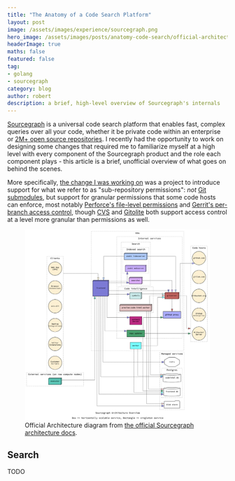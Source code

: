 ```yaml
---
title: "The Anatomy of a Code Search Platform"
layout: post
image: /assets/images/experience/sourcegraph.png
hero_image: /assets/images/posts/anatomy-code-search/official-architecture.png
headerImage: true
maths: false
featured: false
tag:
- golang
- sourcegraph
category: blog
author: robert
description: a brief, high-level overview of Sourcegraph's internals
---
```


[Sourcegraph](https://about.sourcegraph.com/) is a universal code search platform that enables fast, complex queries over all your code, whether it be private code within an enterprise or [2M+ open source repositories](https://sourcegraph.com/search).
I recently had the opportunity to work on designing some changes that required me to familiarize myself at a high level with every component of the Sourcegraph product and the role each component plays - this article is a brief, unofficial overview of what goes on behind the scenes.

More specifically, [the change I was working on](https://github.com/sourcegraph/sourcegraph/issues/27916) was a project to introduce support for what we refer to as "sub-repository permissions": *not* [Git submodules](https://git-scm.com/book/en/v2/Git-Tools-Submodules), but support for granular permissions that some code hosts can enforce, most notably [Perforce's file-level permissions](https://www.perforce.com/manuals/cmdref/Content/CmdRef/p4_protects.html#p4_protects) and [Gerrit's per-branch access control](https://gerrit-review.googlesource.com/Documentation/access-control.html#_project_access_control_lists), though [CVS](https://www.gnu.org/software/trans-coord/manual/cvs/html_node/File-permissions.html) and [Gitolite](https://gitolite.com/gitolite/conf.html) both support access control at a level more granular than permissions as well.

<figure>
    <img src="../../assets/images/posts/anatomy-code-search/official-architecture.png" />
    <figcaption>
    Official Architecture diagram from <a href="https://docs.sourcegraph.com/dev/background-information/architecture#diagram">the official Sourcegraph architecture docs</a>.
    </figcaption>
</figure>

## Search

TODO
